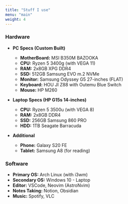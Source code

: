 ```yaml
---
title: "Stuff I use"
menu: "main"
weight: 4
---
```


### Hardware

- **PC Specs (Custom Built)**
  - **MotherBoard:** MSI B350M BAZOOKA
  - **CPU:** Ryzen 5 3400g (with VEGA 11)
  - **RAM:** 2x8GB XPG DDR4
  - **SSD:** 512GB Samsung EVO m.2 NVMe
  - **Monitor:** Samsung Odyssey G5 27-inches (FLAT)
  - **Keyboard:** HOU JI Z88 with Outemu Blue Switch
  - **Mouse:** HP M260

- **Laptop Specs (HP G15s 14-inches)**
  - **CPU:** Ryzen 5 3500u (with VEGA 8)
  - **RAM:** 2x8GB DDR4
  - **SSD:** 256GB Samsung 860 PRO
  - **HDD:** 1TB Seagate Barracuda

- **Additional**
  - **Phone:** Galaxy S20 FE
  - **Tablet:** Samsung A8 (for reading)

### Software

- **Primary OS:** Arch Linux (with i3wm)
- **Secondary OS:** Windows 10 - Laptop
- **Editor:** VSCode, Neovim (AstroNvim)
- **Notes Taking:** Notion, Obsidian
- **Music:** Spotify, VLC
